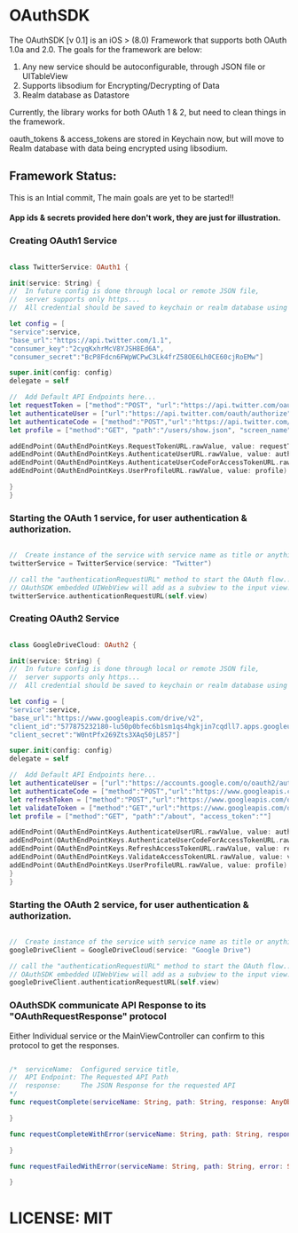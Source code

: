 # OAuthSDK 

The OAuthSDK [v 0.1] is an iOS > (8.0) Framework that supports both OAuth 1.0a and 2.0. The goals for the framework are below:

1. Any new service should be autoconfigurable, through JSON file or UITableView
2. Supports libsodium for Encrypting/Decrypting of Data
3. Realm database as Datastore

Currently, the library works for both OAuth 1 & 2, but need to clean things in the framework.

oauth_tokens & access_tokens are stored in Keychain now, but will move to Realm database with data being encrypted using libsodium.

## Framework Status:
This is an Intial commit, The main goals are yet to be  started!!

#### App ids & secrets provided here don't work, they are just for illustration.

### Creating OAuth1 Service

```swift

class TwitterService: OAuth1 {

init(service: String) {
//  In future config is done through local or remote JSON file, 
//  server supports only https...
//  All credential should be saved to keychain or realm database using libsodium.

let config = [
"service":service,
"base_url":"https://api.twitter.com/1.1",
"consumer_key":"2cyqKxhrMcV8YJSH8Ed6A",
"consumer_secret":"BcP8Fdcn6FWpWCPwC3Lk4frZ58OE6Lh0CE60cjRoEMw"]

super.init(config: config)
delegate = self

//  Add Default API Endpoints here...
let requestToken = ["method":"POST", "url":"https://api.twitter.com/oauth/request_token", "format":"&=", "oauth_callback":"https://127.0.0.1:9000/oauth1/twitter/"]
let authenticateUser = ["url":"https://api.twitter.com/oauth/authorize", "oauth_token":""]
let authenticateCode = ["method":"POST","url":"https://api.twitter.com/oauth/access_token", "format":"&="]
let profile = ["method":"GET", "path":"/users/show.json", "screen_name":"", "format":"json"]

addEndPoint(OAuthEndPointKeys.RequestTokenURL.rawValue, value: requestToken)
addEndPoint(OAuthEndPointKeys.AuthenticateUserURL.rawValue, value: authenticateUser)
addEndPoint(OAuthEndPointKeys.AuthenticateUserCodeForAccessTokenURL.rawValue, value: authenticateRequestTokenForAccessToken)
addEndPoint(OAuthEndPointKeys.UserProfileURL.rawValue, value: profile)

}
}

```

### Starting the OAuth 1 service, for user authentication & authorization.

```swift

//  Create instance of the service with service name as title or anything..
twitterService = TwitterService(service: "Twitter")

// call the "authenticationRequestURL" method to start the OAuth flow..
// OAuthSDK embedded UIWebView will add as a subview to the input view. 
twitterService.authenticationRequestURL(self.view)


```

### Creating OAuth2 Service

```swift

class GoogleDriveCloud: OAuth2 {

init(service: String) {
//  In future config is done through local or remote JSON file, 
//  server supports only https...
//  All credential should be saved to keychain or realm database using libsodium.

let config = [
"service":service,
"base_url":"https://www.googleapis.com/drive/v2",
"client_id":"577875232180-lu50p0bfec6b1sm1qs4hgkjin7cqdll7.apps.googleusercontent.com",
"client_secret":"W0ntPfx269Zts3XAq50jL857"]

super.init(config: config)
delegate = self

//  Add Default API Endpoints here...
let authenticateUser = ["url":"https://accounts.google.com/o/oauth2/auth", "scope": "https://www.googleapis.com/auth/drive", "redirect_uri": "http://localhost/google/drive", "response_type": "code", "client_id":""]
let authenticateCode = ["method":"POST","url":"https://www.googleapis.com/oauth2/v3/token","code":"","client_id":"","client_secret":"","redirect_uri":"http://localhost/google/drive","grant_type":"authorization_code"]
let refreshToken = ["method":"POST","url":"https://www.googleapis.com/oauth2/v3/token","client_id":"","client_secret":"","refresh_token":"","grant_type":"refresh_token"]
let validateToken = ["method":"GET","url":"https://www.googleapis.com/oauth2/v1/tokeninfo","access_token":""]
let profile = ["method":"GET", "path":"/about", "access_token":""]

addEndPoint(OAuthEndPointKeys.AuthenticateUserURL.rawValue, value: authenticateUser)
addEndPoint(OAuthEndPointKeys.AuthenticateUserCodeForAccessTokenURL.rawValue, value: authenticateCode)
addEndPoint(OAuthEndPointKeys.RefreshAccessTokenURL.rawValue, value: refreshToken)
addEndPoint(OAuthEndPointKeys.ValidateAccessTokenURL.rawValue, value: validateToken)
addEndPoint(OAuthEndPointKeys.UserProfileURL.rawValue, value: profile)
}
}

```

### Starting the OAuth 2 service, for user authentication & authorization.

```swift

//  Create instance of the service with service name as title or anything..
googleDriveClient = GoogleDriveCloud(service: "Google Drive")

// call the "authenticationRequestURL" method to start the OAuth flow..
// OAuthSDK embedded UIWebView will add as a subview to the input view. 
googleDriveClient.authenticationRequestURL(self.view)

```

### OAuthSDK communicate API Response to its "OAuthRequestResponse" protocol
Either Individual service or the MainViewController can confirm to this protocol to get the responses.

```swift

/*  serviceName:  Configured service title,
//  API Endpoint: The Requested API Path
//  response:     The JSON Response for the requested API
*/
func requestComplete(serviceName: String, path: String, response: AnyObject) {

}

func requestCompleteWithError(serviceName: String, path: String, response: String) {

}

func requestFailedWithError(serviceName: String, path: String, error: String) {

}

```

# LICENSE: 	MIT
